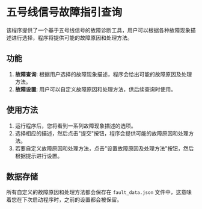 

# 五号线信号故障指引查询

该程序提供了一个基于五号线信号的故障诊断工具，用户可以根据各种故障现象描述进行选择，程序将提供可能的故障原因和处理方法。

## 功能

1. **故障查询**: 根据用户选择的故障现象描述，程序会给出可能的故障原因及处理方法。
2. **故障设置**: 用户可以自定义故障原因和处理方法，供后续查询时使用。

## 使用方法

1. 运行程序后，您将看到一系列故障现象描述的选项。
2. 选择相应的描述，然后点击"提交"按钮，程序会提供可能的故障原因和处理方法。
3. 若要自定义故障原因和处理方法，点击"设置故障原因及处理方法"按钮，然后根据提示进行设置。

## 数据存储

所有自定义的故障原因和处理方法都会保存在 `fault_data.json` 文件中，这意味着您在下次启动程序时，之前的设置都会被保留。

